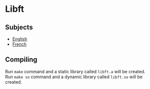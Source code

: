# Libft

## Subjects

- [English](subjects/libft.en.pdf)
- [French](subjects/libft.fr.pdf)

## Compiling

Run `make` command and a static library called `libft.a` will be created.<br/>
Run `make so` command and a dynamic library called `libft.so` will be created.
